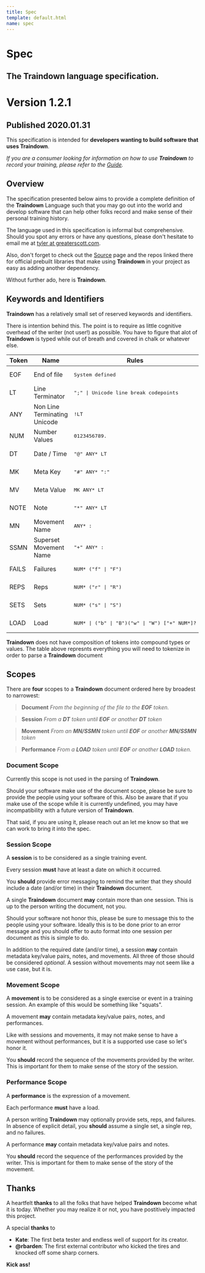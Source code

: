 ```yaml
---
title: Spec
template: default.html
name: spec
---
```


<h1 class="hero center-text">Spec</h1>
<h2 class="center-text">The Traindown language specification.</h2>

# Version 1.2.1
## Published 2020.01.31

This specification is intended for **developers wanting to build software that uses Traindown**.

*If you are a consumer looking for information on how to use **Traindown** to record your training, please refer to the [Guide](/guide).*

## Overview

The specification presented below aims to provide a complete definition of the **Traindown** Language such that you may go out into the world and develop software that can help other folks record and make sense of their personal training history.

The language used in this specification is informal but comprehensive. Should you spot any errors or have any questions, please don't hesitate to email me at [tyler at greaterscott.com](mailto:tyler@greaterscott.com).

Also, don't forget to check out the [Source](/source) page and the repos linked there for official prebuilt libraries that make using **Traindown** in your project as easy as adding another dependency.

Without further ado, here is **Traindown**.

## Keywords and Identifiers

**Traindown** has a relatively small set of reserved keywords and identifiers.

There is intention behind this. The point is to require as little cognitive overhead of the writer (not user!) as possible. You have to figure that alot of **Traindown** is typed while out of breath and covered in chalk or whatever else.

<table>
  <thead><tr><th>Token</th><th>Name</th><th>Rules</th></tr></thead>
  <tbody>
    <tr>
      <td>EOF</td>
      <td>End of file</td>
      <td><pre>System defined</pre></td>
    </tr>
    <tr>
      <td>LT</td>
      <td>Line Terminator</td>
      <td><pre>";" | Unicode line break codepoints</pre></td>
    </tr>
    <tr>
      <td>ANY</td>
      <td>Non Line Terminating Unicode</td>
      <td><pre>!LT</pre></td>
    </tr>
    <tr>
      <td>NUM</td>
      <td>Number Values</td>
      <td><pre>0123456789.</pre></td>
    </tr>
    <tr>
      <td>DT</td>
      <td>Date / Time</td>
      <td><pre>"@" ANY* LT</pre></td>
    </tr>
    <tr>
      <td>MK</td>
      <td>Meta Key</td>
      <td><pre>"#" ANY* ":"</pre></td>
    </tr>
    <tr>
      <td>MV</td>
      <td>Meta Value</td>
      <td><pre>MK ANY* LT</pre></td>
    </tr>
    <tr>
      <td>NOTE</td>
      <td>Note</td>
      <td><pre>"*" ANY* LT</pre></td>
    </tr>
    <tr>
      <td>MN</td>
      <td>Movement Name</td>
      <td><pre>ANY* :</pre></td>
    </tr>
    <tr>
      <td>SSMN</td>
      <td>Superset Movement Name</td>
      <td><pre>"+" ANY* :</pre></td>
    </tr>
    <tr>
      <td>FAILS</td>
      <td>Failures</td>
      <td><pre>NUM* ("f" | "F")</pre></td>
    </tr>
    <tr>
      <td>REPS</td>
      <td>Reps</td>
      <td><pre>NUM* ("r" | "R")</pre></td>
    </tr>
    <tr>
      <td>SETS</td>
      <td>Sets</td>
      <td><pre>NUM* ("s" | "S")</pre></td>
    </tr>
    <tr>
      <td>LOAD</td>
      <td>Load</td>
      <td><pre>NUM* | ("b" | "B")("w" | "W") ["+" NUM*]?</pre></td>
    </tr>
  </tbody>
</table>

**Traindown** does not have composition of tokens into compound types or values. The table above represnts everything you will need to tokenize in order to parse a **Traindown** document

## Scopes

There are **four** scopes to a **Traindown** document ordered here by broadest to narrowest:

> **Document**
> *From the beginning of the file to the **EOF** token.*

> **Session**
> *From a **DT** token until **EOF** or another **DT** token*

> **Movement**
> *From an **MN/SSMN** token until **EOF** or another **MN/SSMN** token*

> **Performance**
> *From a **LOAD** token until **EOF** or another **LOAD** token.*

### Document Scope

Currently this scope is not used in the parsing of **Traindown**.

Should your software make use of the document scope, please be sure to provide the people using your software of this. Also be aware that if you make use of the scope while it is currently undefined, you may have incompatibility with a future version of **Traindown**.

That said, if you are using it, please reach out an let me know so that we can work to bring it into the spec.

### Session Scope

A **session** is to be considered as a single training event.

Every session **must** have at least a date on which it occurred.

You **should** provide error messaging to remind the writer that they should include a date (and/or time) in their **Traindown** document.

A single **Traindown** document **may** contain more than one session. This is up to the person writing the document, not you.

Should your software not honor this, please be sure to message this to the people using your software. Ideally this is to be done prior to an error message and you should offer to auto format into one session per document as this is simple to do.

In addition to the required date (and/or time), a session **may** contain metadata key/value pairs, notes, and movements. All three of those should be considered *optional*. A session without movements may not seem like a use case, but it is.

### Movement Scope

A **movement** is to be considered as a single exercise or event in a training session. An example of this would be something like "squats".

A movement **may** contain metadata key/value pairs, notes, and performances.

Like with sessions and movements, it may not make sense to have a movement without performances, but it is a supported use case so let's honor it.

You **should** record the sequence of the movements provided by the writer. This is important for them to make sense of the story of the session.

### Performance Scope

A **performance** is the expression of a movement.

Each performance **must** have a load.

A person writing **Traindown** may optionally provide sets, reps, and failures. In absence of explicit detail, you **should** assume a single set, a single rep, and no failures.

A performance **may** contain metadata key/value pairs and notes.

You **should** record the sequence of the performances provided by the writer. This is important for them to make sense of the story of the movement.

## Thanks

A heartfelt **thanks** to all the folks that have helped **Traindown** become what it is today. Whether you may realize it or not, you have postitively impacted this project.

A special **thanks** to

* **Kate**: The first beta tester and endless well of support for its creator.
* **@rbarden**: The first external contributor who kicked the tires and knocked off some sharp corners.

**Kick ass!**


